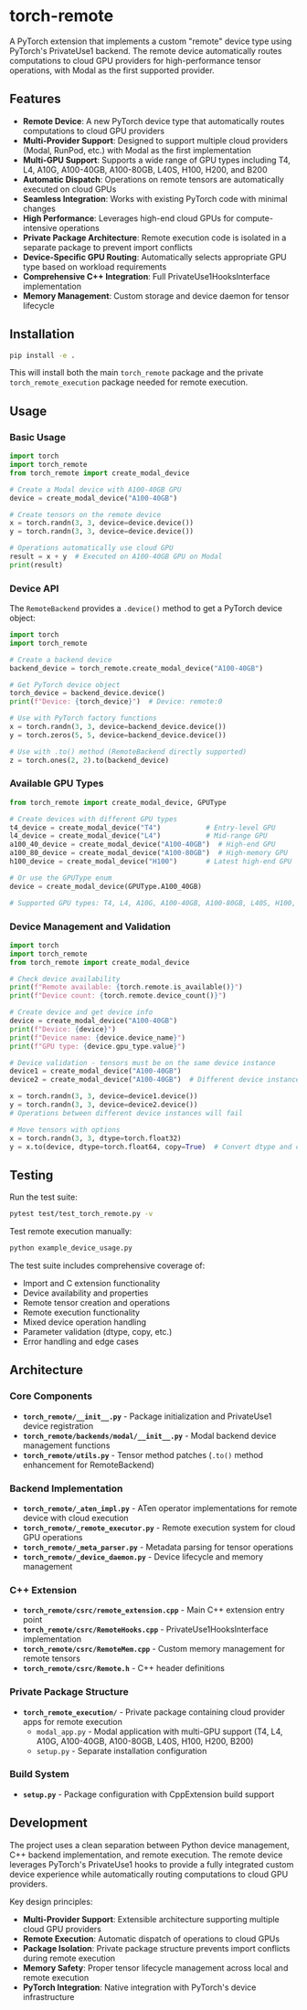 # torch-remote

A PyTorch extension that implements a custom "remote" device type using PyTorch's PrivateUse1 backend. The remote device automatically routes computations to cloud GPU providers for high-performance tensor operations, with Modal as the first supported provider.

## Features

- **Remote Device**: A new PyTorch device type that automatically routes computations to cloud GPU providers
- **Multi-Provider Support**: Designed to support multiple cloud providers (Modal, RunPod, etc.) with Modal as the first implementation
- **Multi-GPU Support**: Supports a wide range of GPU types including T4, L4, A10G, A100-40GB, A100-80GB, L40S, H100, H200, and B200
- **Automatic Dispatch**: Operations on remote tensors are automatically executed on cloud GPUs
- **Seamless Integration**: Works with existing PyTorch code with minimal changes
- **High Performance**: Leverages high-end cloud GPUs for compute-intensive operations
- **Private Package Architecture**: Remote execution code is isolated in a separate package to prevent import conflicts
- **Device-Specific GPU Routing**: Automatically selects appropriate GPU type based on workload requirements
- **Comprehensive C++ Integration**: Full PrivateUse1HooksInterface implementation
- **Memory Management**: Custom storage and device daemon for tensor lifecycle

## Installation

```bash
pip install -e .
```

This will install both the main `torch_remote` package and the private `torch_remote_execution` package needed for remote execution.

## Usage

### Basic Usage

```python
import torch
import torch_remote
from torch_remote import create_modal_device

# Create a Modal device with A100-40GB GPU
device = create_modal_device("A100-40GB")

# Create tensors on the remote device
x = torch.randn(3, 3, device=device.device())
y = torch.randn(3, 3, device=device.device())

# Operations automatically use cloud GPU
result = x + y  # Executed on A100-40GB GPU on Modal
print(result)
```

### Device API

The `RemoteBackend` provides a `.device()` method to get a PyTorch device object:

```python
import torch
import torch_remote

# Create a backend device
backend_device = torch_remote.create_modal_device("A100-40GB")

# Get PyTorch device object
torch_device = backend_device.device()
print(f"Device: {torch_device}")  # Device: remote:0

# Use with PyTorch factory functions
x = torch.randn(3, 3, device=backend_device.device())
y = torch.zeros(5, 5, device=backend_device.device())

# Use with .to() method (RemoteBackend directly supported)
z = torch.ones(2, 2).to(backend_device)
```

### Available GPU Types

```python
from torch_remote import create_modal_device, GPUType

# Create devices with different GPU types
t4_device = create_modal_device("T4")           # Entry-level GPU
l4_device = create_modal_device("L4")           # Mid-range GPU
a100_40_device = create_modal_device("A100-40GB")  # High-end GPU
a100_80_device = create_modal_device("A100-80GB")  # High-memory GPU
h100_device = create_modal_device("H100")       # Latest high-end GPU

# Or use the GPUType enum
device = create_modal_device(GPUType.A100_40GB)

# Supported GPU types: T4, L4, A10G, A100-40GB, A100-80GB, L40S, H100, H200, B200
```

### Device Management and Validation

```python
import torch
import torch_remote
from torch_remote import create_modal_device

# Check device availability
print(f"Remote available: {torch.remote.is_available()}")
print(f"Device count: {torch.remote.device_count()}")

# Create device and get device info
device = create_modal_device("A100-40GB")
print(f"Device: {device}")
print(f"Device name: {device.device_name}")
print(f"GPU type: {device.gpu_type.value}")

# Device validation - tensors must be on the same device instance
device1 = create_modal_device("A100-40GB")
device2 = create_modal_device("A100-40GB")  # Different device instance

x = torch.randn(3, 3, device=device1.device())
y = torch.randn(3, 3, device=device2.device())
# Operations between different device instances will fail

# Move tensors with options
x = torch.randn(3, 3, dtype=torch.float32)
y = x.to(device, dtype=torch.float64, copy=True)  # Convert dtype and copy
```

## Testing

Run the test suite:

```bash
pytest test/test_torch_remote.py -v
```

Test remote execution manually:

```bash
python example_device_usage.py
```

The test suite includes comprehensive coverage of:
- Import and C extension functionality
- Device availability and properties
- Remote tensor creation and operations
- Remote execution functionality
- Mixed device operation handling
- Parameter validation (dtype, copy, etc.)
- Error handling and edge cases

## Architecture

### Core Components

- **`torch_remote/__init__.py`** - Package initialization and PrivateUse1 device registration
- **`torch_remote/backends/modal/__init__.py`** - Modal backend device management functions
- **`torch_remote/utils.py`** - Tensor method patches (`.to()` method enhancement for RemoteBackend)

### Backend Implementation

- **`torch_remote/_aten_impl.py`** - ATen operator implementations for remote device with cloud execution
- **`torch_remote/_remote_executor.py`** - Remote execution system for cloud GPU operations
- **`torch_remote/_meta_parser.py`** - Metadata parsing for tensor operations
- **`torch_remote/_device_daemon.py`** - Device lifecycle and memory management

### C++ Extension

- **`torch_remote/csrc/remote_extension.cpp`** - Main C++ extension entry point
- **`torch_remote/csrc/RemoteHooks.cpp`** - PrivateUse1HooksInterface implementation
- **`torch_remote/csrc/RemoteMem.cpp`** - Custom memory management for remote tensors
- **`torch_remote/csrc/Remote.h`** - C++ header definitions

### Private Package Structure

- **`torch_remote_execution/`** - Private package containing cloud provider apps for remote execution
  - `modal_app.py` - Modal application with multi-GPU support (T4, L4, A10G, A100-40GB, A100-80GB, L40S, H100, H200, B200)
  - `setup.py` - Separate installation configuration

### Build System

- **`setup.py`** - Package configuration with CppExtension build support

## Development

The project uses a clean separation between Python device management, C++ backend implementation, and remote execution. The remote device leverages PyTorch's PrivateUse1 hooks to provide a fully integrated custom device experience while automatically routing computations to cloud GPU providers.

Key design principles:
- **Multi-Provider Support**: Extensible architecture supporting multiple cloud GPU providers
- **Remote Execution**: Automatic dispatch of operations to cloud GPUs
- **Package Isolation**: Private package structure prevents import conflicts during remote execution
- **Memory Safety**: Proper tensor lifecycle management across local and remote execution
- **PyTorch Integration**: Native integration with PyTorch's device infrastructure
